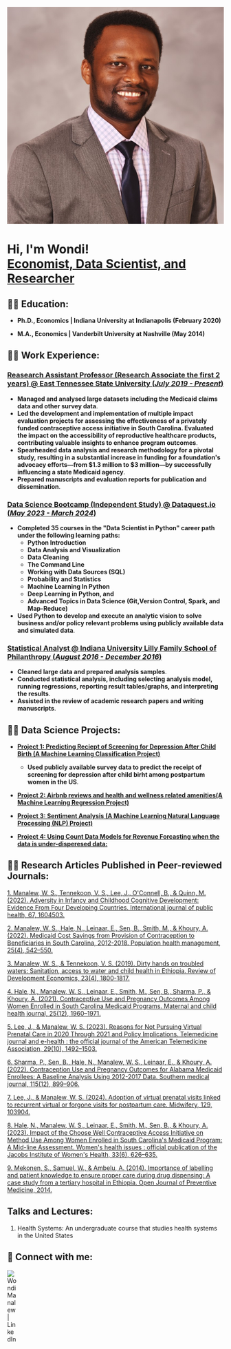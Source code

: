 ![Profile Picture](Profile_pic.png)
<h1>Hi, I'm Wondi! <br/> <a href="https://www.linkedin.com/in/wondimanalew/">Economist, Data Scientist, and Researcher</a></h1>

<h2>👨‍💻 Education:</h2>

- <b>Ph.D., Economics | Indiana University at Indianapolis (February 2020)</b>
             
- <b>M.A., Economics | Vanderbilt University at Nashville (May 2014)</b>

<h2>👨‍💻 Work Experience:</h2>

### <b>[Reasearch Assistant Professor (Research Associate the first 2 years) @ East Tennessee State University (_July 2019 - Present_)](https://www.etsu.edu/cph/hsmp/faculty-staff/manalew_w.php)</b>
  - <b>Managed and analysed large datasets including the Medicaid claims data and other survey data</b>.
  - <b>Led the development and implementation of multiple impact evaluation projects for assessing the effectiveness of a privately funded contraceptive access initiative in   South Carolina. Evaluated the impact on the accessibility of reproductive healthcare products, contributing valuable insights to enhance program outcomes</b>.
  - <b>Spearheaded data analysis and research methodology for a pivotal study, resulting in a substantial increase in funding for a foundation's advocacy efforts—from $1.3 million to $3 million—by successfully influencing a state Medicaid agency</b>.
  - <b>Prepared manuscripts and evaluation reports for publication and dissemination</b>.

### <b>[Data Science Bootcamp (Independent Study) @ Dataquest.io (_May 2023 - March 2024_)](https://www.dataquest.io/path/data-scientist/)</b>

-	<b>Completed 35 courses in the "Data Scientist in Python" career path under the following learning paths:</b>
    -	<b>Python Introduction</b>
    -	<b>Data Analysis and Visualization</b>
    -	<b>Data Cleaning</b>
    -	<b>The Command Line</b>
    -	<b>Working with Data Sources (SQL)</b>
    -	<b>Probability and Statistics</b>
    -	<b>Machine Learning In Python</b>
    -	<b>Deep Learning in Python, and</b>
    -	<b>Advanced Topics in Data Science (Git,Version Control, Spark, and Map-Reduce)</b>
- <b>Used Python to develop and execute an analytic vision to solve business and/or policy relevant problems using publicly available data and simulated data</b>.

### <b>[Statistical Analyst @ Indiana University Lilly Family School of Philanthropy (_August 2016 - December 2016_)](https://philanthropy.indianapolis.iu.edu/index.html)</b>

- <b>Cleaned large data and prepared analysis samples</b>.
- <b>Conducted statistical analysis, including selecting analysis model, running regressions, reporting result tables/graphs, and interpreting the results</b>.
- <b>Assisted in the review of academic research papers and writing manuscripts</b>. 

<h2>👨‍💻 Data Science Projects:</h2>

- <b>[Project 1: Predicting Reciept of Screening for Depression After Child Birth (A Machine Learning Classification Project)](https://www.etsu.edu/cph/hsmp/faculty-staff/manalew_w.php)</b> 

  - <b>Used publicly available survey data to predict the receipt of screening for depression after child birht among postpartum women in the US</b>. 

- <b>[Project 2: Airbnb reviews and health and wellness related amenities(A Machine Learning Regression Project)](https://www.etsu.edu/cph/hsmp/faculty-staff/manalew_w.php)</b>

- <b>[Project 3: Sentiment Analysis (A Machine Learning Natural Language Processing (NLP) Project)](https://www.etsu.edu/cph/hsmp/faculty-staff/manalew_w.php)</b>

- <b>[Project 4: Using Count Data Models for Revenue Forcasting when the data is under-disperesed data:](https://www.etsu.edu/cph/hsmp/faculty-staff/manalew_w.php)</b>

<h2>👨‍💻 Research Articles Published in Peer-reviewed Journals:</h2>

[1. Manalew, W. S., Tennekoon, V. S., Lee, J., O'Connell, B., & Quinn, M. (2022). Adversity in Infancy and Childhood Cognitive Development: Evidence From Four Developing Countries. International journal of public health, 67, 1604503.](https://doi.org/10.3389/ijph.2022.1604503) 

[2. Manalew, W. S., Hale, N., Leinaar, E., Sen, B., Smith, M., & Khoury, A. (2022). Medicaid Cost Savings from Provision of Contraception to Beneficiaries in South Carolina, 2012-2018. Population health management, 25(4), 542–550.](https://doi.org/10.1089/pop.2021.0392)

[3. Manalew, W. S., & Tennekoon, V. S. (2019). Dirty hands on troubled waters: Sanitation, access to water and child health in Ethiopia. Review of Development Economics, 23(4), 1800-1817.](https://doi.org/10.1111/rode.12604) 
   
[4. Hale, N., Manalew, W. S., Leinaar, E., Smith, M., Sen, B., Sharma, P., & Khoury, A. (2021). Contraceptive Use and Pregnancy Outcomes Among Women Enrolled in South Carolina Medicaid Programs. Maternal and child health journal, 25(12), 1960–1971.](https://doi.org/10.1007/s10995-021-03260-x)
   
[5. Lee, J., & Manalew, W. S. (2023). Reasons for Not Pursuing Virtual Prenatal Care in 2020 Through 2021 and Policy Implications. Telemedicine journal and e-health : the official journal of the American Telemedicine Association, 29(10), 1492–1503.](https://doi.org/10.1089/tmj.2022.0492)
   
[6. Sharma, P., Sen, B., Hale, N., Manalew, W. S., Leinaar, E., & Khoury, A. (2022). Contraception Use and Pregnancy Outcomes for Alabama Medicaid Enrollees: A Baseline Analysis Using 2012-2017 Data. Southern medical journal, 115(12), 899–906.](https://doi.org/10.14423/SMJ.0000000000001482)
   
[7. Lee, J., & Manalew, W. S. (2024). Adoption of virtual prenatal visits linked to recurrent virtual or forgone visits for postpartum care. Midwifery, 129, 103904.](https://doi.org/10.1016/j.midw.2023.103904)
   
[8. Hale, N., Manalew, W. S., Leinaar, E., Smith, M., Sen, B., & Khoury, A. (2023). Impact of the Choose Well Contraceptive Access Initiative on Method Use Among Women Enrolled in South Carolina's Medicaid Program: A Mid-line Assessment. Women's health issues : official publication of the Jacobs Institute of Women's Health, 33(6), 626–635.](https://doi.org/10.1016/j.whi.2023.07.003)
   
[9. Mekonen, S., Samuel, W., & Ambelu, A. (2014). Importance of labelling and patient knowledge to ensure proper care during drug dispensing: A case study from a tertiary hospital in Ethiopia. Open Journal of Preventive Medicine, 2014.](https://www.scirp.org/html/1-1340202_41723.htm)

<h2> Talks and Lectures:</h2>

1. Health Systems: An undergraduate course that studies health systems in the United States


<h2> 🤳 Connect with me:</h2>

[<img align="left" alt="WondiManalew | LinkedIn" width="22px" src="https://cdn.jsdelivr.net/npm/simple-icons@v3/icons/linkedin.svg" />][linkedin]

[linkedin]: https://linkedin.com/in/wondimanalew


